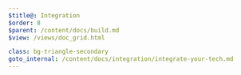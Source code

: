 ```yaml
---
$title@: Integration
$order: 8
$parent: /content/docs/build.md
$view: /views/doc_grid.html

class: bg-triangle-secondary
goto_internal: /content/docs/integration/integrate-your-tech.md
---
```

